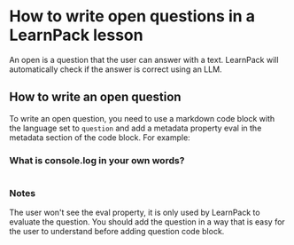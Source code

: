 # How to write open questions in a LearnPack lesson

An open is a question that the user can answer with a text. LearnPack will automatically check if the answer is correct using an LLM.  

## How to write an open question

To write an open question, you need to use a markdown code block with the language set to `question` and add a metadata property eval in the metadata section of the code block. For example:


### What is console.log in your own words?
```question eval="The user needs to write using its own words what is console.log"
```

### Notes

The user won't see the eval property, it is only used by LearnPack to evaluate the question. You should add the question in a way that is easy for the user to understand before adding question code block. 
